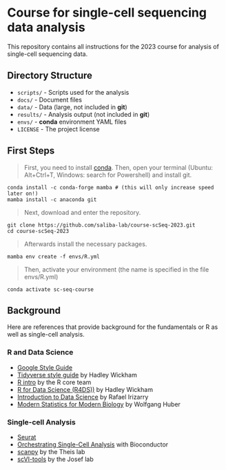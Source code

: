 # Course for single-cell sequencing data analysis

This repository contains all instructions for the 2023 course for analysis of single-cell sequencing data.

## Directory Structure

* `scripts/` - Scripts used for the analysis
* `docs/` - Document files
* `data/` - Data (large, not included in **git**)
* `results/` - Analysis output (not included in **git**)
* `envs/` - **conda** environment YAML files
* `LICENSE` - The project license

## First Steps
> First, you need to install [conda](https://docs.conda.io/en/latest/). Then, open your terminal (Ubuntu: Alt+Ctrl+T, Windows: search for Powershell) and install git.
```
conda install -c conda-forge mamba # (this will only increase speed later on!)
mamba install -c anaconda git 
```
> Next, download and enter the repository.
```
git clone https://github.com/saliba-lab/course-scSeq-2023.git
cd course-scSeq-2023
```
> Afterwards install the necessary packages.
```
mamba env create -f envs/R.yml
```
> Then, activate your environment (the name is specified in the file envs/R.yml)
```
conda activate sc-seq-course
```

## Background
Here are references that provide background for the fundamentals or R as well as single-cell analysis.
### R and Data Science
- [Google Style Guide](https://google.github.io/styleguide/)
- [Tidyverse style guide](https://style.tidyverse.org/) by Hadley Wickham
- [R intro](https://cran.r-project.org/doc/manuals/r-release/R-intro.pdf) by the R core team
- [R for Data Science (R4DS))](https://r4ds.had.co.nz/) by Hadley Wickham
- [Introduction to Data Science](http://rafalab.dfci.harvard.edu/dsbook/) by Rafael Irizarry
- [Modern Statistics for Modern Biology](https://www.huber.embl.de/msmb/) by Wolfgang Huber

### Single-cell Analysis
- [Seurat](https://satijalab.org/seurat/)
- [Orchestrating Single-Cell Analysis](https://bioconductor.org/books/release/OSCA/) with Bioconductor
- [scanpy](https://scanpy.readthedocs.io/en/stable/) by the Theis lab
- [scVI-tools](https://scvi-tools.org/) by the Josef lab
